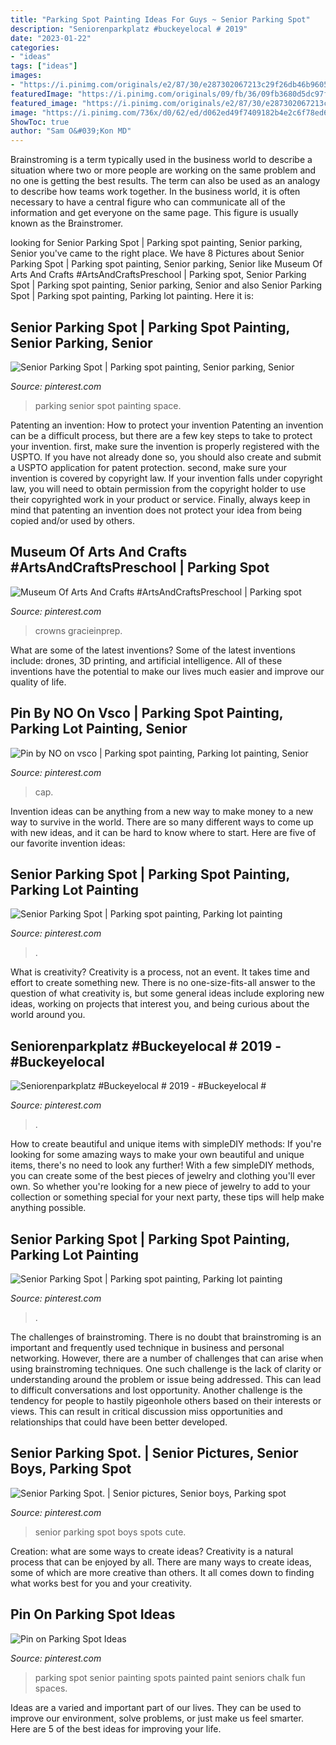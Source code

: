 ```yaml
---
title: "Parking Spot Painting Ideas For Guys ~ Senior Parking Spot"
description: "Seniorenparkplatz #buckeyelocal # 2019"
date: "2023-01-22"
categories:
- "ideas"
tags: ["ideas"]
images:
- "https://i.pinimg.com/originals/e2/87/30/e287302067213c29f26db46b9605eba1.jpg"
featuredImage: "https://i.pinimg.com/originals/09/fb/36/09fb3680d5dc97fae2746e6b36ce18b6.jpg"
featured_image: "https://i.pinimg.com/originals/e2/87/30/e287302067213c29f26db46b9605eba1.jpg"
image: "https://i.pinimg.com/736x/d0/62/ed/d062ed49f7409182b4e2c6f78ed68ef1.jpg"
ShowToc: true
author: "Sam O&#039;Kon MD"
---
```



Brainstroming is a term typically used in the business world to describe a situation where two or more people are working on the same problem and no one is getting the best results. The term can also be used as an analogy to describe how teams work together. In the business world, it is often necessary to have a central figure who can communicate all of the information and get everyone on the same page. This figure is usually known as the Brainstromer.

	

		
looking for Senior Parking Spot | Parking spot painting, Senior parking, Senior you've came to the right place. We have 8 Pictures about Senior Parking Spot | Parking spot painting, Senior parking, Senior like Museum Of Arts And Crafts #ArtsAndCraftsPreschool | Parking spot, Senior Parking Spot | Parking spot painting, Senior parking, Senior and also Senior Parking Spot | Parking spot painting, Parking lot painting. Here it is:
		
    
## Senior Parking Spot | Parking Spot Painting, Senior Parking, Senior

<img loading=lazy src="https://i.pinimg.com/originals/e2/87/30/e287302067213c29f26db46b9605eba1.jpg" onerror="this.onerror=null;this.src='https://tse3.mm.bing.net/th?id=OIP.ovgnITm9q4_S4zYA5ZZpsgHaJ4&amp;pid=15.1';" alt="Senior Parking Spot | Parking spot painting, Senior parking, Senior">

_Source: pinterest.com_

>parking senior spot painting space. 

	

Patenting an invention: How to protect your invention
Patenting an invention can be a difficult process, but there are a few key steps to take to protect your invention. first, make sure the invention is properly registered with the USPTO. If you have not already done so, you should also create and submit a USPTO application for patent protection. second, make sure your invention is covered by copyright law. If your invention falls under copyright law, you will need to obtain permission from the copyright holder to use their copyrighted work in your product or service. Finally, always keep in mind that patenting an invention does not protect your idea from being copied and/or used by others.

    
## Museum Of Arts And Crafts #ArtsAndCraftsPreschool | Parking Spot

<img loading=lazy src="https://i.pinimg.com/originals/c7/7a/0b/c77a0b97f3837fe174cf070aef47a458.jpg" onerror="this.onerror=null;this.src='https://tse4.mm.bing.net/th?id=OIP.DsA2r9kfxJEFUKyT-niqWQHaJK&amp;pid=15.1';" alt="Museum Of Arts And Crafts #ArtsAndCraftsPreschool | Parking spot">

_Source: pinterest.com_

>crowns gracieinprep. 

	

What are some of the latest inventions?
Some of the latest inventions include: drones, 3D printing, and artificial intelligence. All of these inventions have the potential to make our lives much easier and improve our quality of life.

    
## Pin By NO On Vsco | Parking Spot Painting, Parking Lot Painting, Senior

<img loading=lazy src="https://i.pinimg.com/736x/d0/62/ed/d062ed49f7409182b4e2c6f78ed68ef1.jpg" onerror="this.onerror=null;this.src='https://tse1.mm.bing.net/th?id=OIP.lYJfoqhP69klFA3rOp3zCgHaNL&amp;pid=15.1';" alt="Pin by NO on vsco | Parking spot painting, Parking lot painting, Senior">

_Source: pinterest.com_

>cap. 

	

Invention ideas can be anything from a new way to make money to a new way to survive in the world. There are so many different ways to come up with new ideas, and it can be hard to know where to start. Here are five of our favorite invention ideas:

    
## Senior Parking Spot | Parking Spot Painting, Parking Lot Painting

<img loading=lazy src="https://i.pinimg.com/736x/50/51/18/505118962f50438593793661c928761a.jpg" onerror="this.onerror=null;this.src='https://tse4.mm.bing.net/th?id=OIP.VsDoOlxk7SnVje0D0Q1YMgHaJ3&amp;pid=15.1';" alt="Senior Parking Spot | Parking spot painting, Parking lot painting">

_Source: pinterest.com_

>. 

	

What is creativity?
Creativity is a process, not an event. It takes time and effort to create something new. There is no one-size-fits-all answer to the question of what creativity is, but some general ideas include exploring new ideas, working on projects that interest you, and being curious about the world around you.

    
## Seniorenparkplatz #Buckeyelocal # 2019 - #Buckeyelocal #

<img loading=lazy src="https://i.pinimg.com/originals/09/fb/36/09fb3680d5dc97fae2746e6b36ce18b6.jpg" onerror="this.onerror=null;this.src='https://tse4.mm.bing.net/th?id=OIP.WlBbFF1JYJyfIjUY6LtOeAHaJ3&amp;pid=15.1';" alt="Seniorenparkplatz #Buckeyelocal # 2019 - #Buckeyelocal #">

_Source: pinterest.com_

>. 

	

How to create beautiful and unique items with simpleDIY methods:
If you're looking for some amazing ways to make your own beautiful and unique items, there's no need to look any further! With a few simpleDIY methods, you can create some of the best pieces of jewelry and clothing you'll ever own. So whether you're looking for a new piece of jewelry to add to your collection or something special for your next party, these tips will help make anything possible.

    
## Senior Parking Spot | Parking Spot Painting, Parking Lot Painting

<img loading=lazy src="https://i.pinimg.com/originals/c9/03/dc/c903dca43d3c51d07c7988b08f5ea48b.jpg" onerror="this.onerror=null;this.src='https://tse1.mm.bing.net/th?id=OIP.1WMRmAuTucNwcHbtCgXA1gHaJ4&amp;pid=15.1';" alt="Senior Parking Spot | Parking spot painting, Parking lot painting">

_Source: pinterest.com_

>. 

	

The challenges of brainstroming.
There is no doubt that brainstroming is an important and frequently used technique in business and personal networking. However, there are a number of challenges that can arise when using brainstroming techniques. One such challenge is the lack of clarity or understanding around the problem or issue being addressed. This can lead to difficult conversations and lost opportunity. Another challenge is the tendency for people to hastily pigeonhole others based on their interests or views. This can result in critical discussion miss opportunities and relationships that could have been better developed.

    
## Senior Parking Spot. | Senior Pictures, Senior Boys, Parking Spot

<img loading=lazy src="https://i.pinimg.com/originals/7f/6e/22/7f6e22426b16745cf14045e5e1d50307.jpg" onerror="this.onerror=null;this.src='https://tse3.mm.bing.net/th?id=OIP.9ny_b9iRId_-RUlf3DMOwgHaJ4&amp;pid=15.1';" alt="Senior Parking Spot. | Senior pictures, Senior boys, Parking spot">

_Source: pinterest.com_

>senior parking spot boys spots cute. 

	

Creation: what are some ways to create ideas?
Creativity is a natural process that can be enjoyed by all. There are many ways to create ideas, some of which are more creative than others. It all comes down to finding what works best for you and your creativity.

    
## Pin On Parking Spot Ideas

<img loading=lazy src="https://i.pinimg.com/originals/09/e9/d9/09e9d9a5e2c88410a92f4984d285a111.jpg" onerror="this.onerror=null;this.src='https://tse2.mm.bing.net/th?id=OIP.E5m1t6JA3pHv_HqgVDEBAAHaJ4&amp;pid=15.1';" alt="Pin on Parking Spot Ideas">

_Source: pinterest.com_

>parking spot senior painting spots painted paint seniors chalk fun spaces. 

	

Ideas are a varied and important part of our lives. They can be used to improve our environment, solve problems, or just make us feel smarter. Here are 5 of the best ideas for improving your life.

